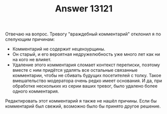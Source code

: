 ﻿---
title: "Answer 13121"
se.owner.user_id: 373567
se.owner.display_name: "aepot"
se.owner.link: "https://ru.meta.stackoverflow.com/users/373567/aepot"
se.answer_id: 13121
se.question_id: 13117
se.post_type: answer
se.is_accepted: True
---
<p>Отвечаю на вопрос. Тревогу &quot;враждебный комментарий&quot; отклонил я по слелующим причинам:</p>
<ul>
<li>Комментарий не содержит нецензурщины.</li>
<li>Он старый, и его вероятная недружелюбность уже много лет как ни на кого не влияет.</li>
<li>Удаление этого комментария сломает контекст переписки, поэтому вместе с ним придётся удалять все остальные связанные комментарии, чтобы не сбивать будущих посетителей с толку. Такое вмешательство модератора очень редко имеет основания. И да, при обработке нескольких из серии ваших тревог, было удалено более одного комментария.</li>
</ul>
<p>Редактировать этот комментарий я также не нашёл причины. Если бы комментарий был свежий, возможно было бы принято другое решение.</p>

